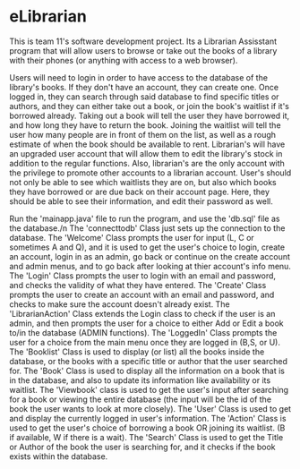 # eLibrarian
This is team 11's software development project. Its a Librarian Assisstant program that will allow users to browse or take out the books of a library with their phones (or anything with access to a web browser). 

Users will need to login in order to have access to the database of the library's books. If they don't have an account, they can create one. Once logged in, they can search through said database to find specific titles or authors, and they can either take out a book, or join the book's waitlist if it's borrowed already. Taking out a book will tell the user they have borrowed it, and how long they have to return the book. Joining the waitlist will tell the user how many people are in front of them on the list, as well as a rough estimate of when the book should be available to rent. Librarian's will have an upgraded user account that will allow them to edit the library's stock in addition to the regular functions. Also, librarian's are the only account with the privilege to promote other accounts to a librarian account. User's should not only be able to see which waitlists they are on, but also which books they have borrowed or are due back on their account page. Here, they should be able to see their information, and edit their password as well.

Run the 'mainapp.java' file to run the program, and use the 'db.sql' file as the database./n
The 'connecttodb' Class just sets up the connection to the database.
The 'Welcome' Class prompts the user for input (L, C or sometimes A and Q), and it is used to get the user's choice to login, create an account, login in as an admin, go back or continue on the create account and admin menus, and to go back after looking at thier account's info menu.
The 'Login' Class prompts the user to login with an email and password, and checks the validity of what they have entered.
The 'Create' Class prompts the user to create an account with an email and password, and checks to make sure the account doesn't already exist.
The 'LibrarianAction' Class extends the Login class to check if the user is an admin, and then prompts the user for a choice to either Add or Edit a book to/in the database (ADMIN functions).
The 'LoggedIn' Class prompts the user for a choice from the main menu once they are logged in (B,S, or U).
The 'Booklist' Class is used to display (or list) all the books inside the database, or the books with a specific title or author that the user searched for.
The 'Book' Class is used to display all the information on a book that is in the database, and also to update its information like availability or its waitlist.
The 'Viewbook' class is used to get the user's input after searching for a book or viewing the entire database (the input will be the id of the book the user wants to look at more closely).
The 'User' Class is used to get and display the currently logged in user's information.
The 'Action' Class is used to get the user's choice of borrowing a book OR joining its waitlist. (B if available, W if there is a wait).
The 'Search' Class is used to get the Title or Author of the book the user is searching for, and it checks if the book exists within the database.

